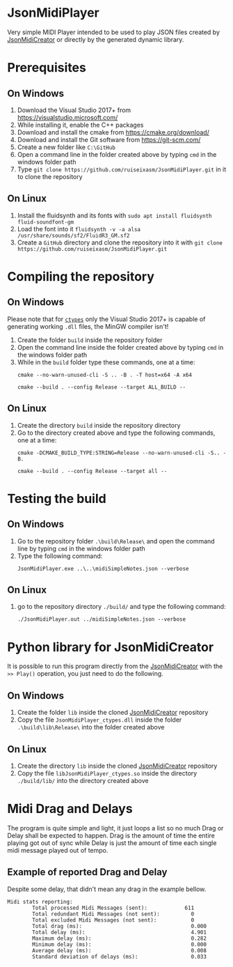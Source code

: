 # JsonMidiPlayer
Very simple MIDI Player intended to be used to play JSON files created by [JsonMidiCreator](https://github.com/ruiseixasm/JsonMidiCreator) or directly by the generated dynamic library.
# Prerequisites
## On Windows
1. Download the Visual Studio 2017+ from https://visualstudio.microsoft.com/
2. While installing it, enable the C++ packages
3. Download and install the cmake from https://cmake.org/download/
4. Download and install the Git software from https://git-scm.com/
5. Create a new folder like `C:\GitHub`
6. Open a command line in the folder created above by typing `cmd` in the windows folder path
7. Type `git clone https://github.com/ruiseixasm/JsonMidiPlayer.git` in it to clone the repository
## On Linux
1. Install the fluidsynth and its fonts with `sudo apt install fluidsynth fluid-soundfont-gm`
2. Load the font into it `fluidsynth -v -a alsa /usr/share/sounds/sf2/FluidR3_GM.sf2`
3. Create a `GitHub` directory and clone the repository into it with `git clone https://github.com/ruiseixasm/JsonMidiPlayer.git`
# Compiling the repository
## On Windows
Please note that for [`ctypes`](https://docs.python.org/3/library/ctypes.html) only the Visual Studio 2017+ is capable of generating working `.dll` files, the MinGW compiler isn't!
1. Create the folder `build` inside the repository folder
2. Open the command line inside the folder created above by typing `cmd` in the windows folder path
3. While in the `build` folder type these commands, one at a time:
    ```
    cmake --no-warn-unused-cli -S .. -B . -T host=x64 -A x64
    ```
    ```
    cmake --build . --config Release --target ALL_BUILD --
    ```
## On Linux
1. Create the directory `build` inside the repository directory
2. Go to the directory created above and type the following commands, one at a time:
    ```
    cmake -DCMAKE_BUILD_TYPE:STRING=Release --no-warn-unused-cli -S.. -B.
    ```
    ```
    cmake --build . --config Release --target all --
    ```
# Testing the build
## On Windows
1. Go to the repository folder `.\build\Release\` and open the command line by typing `cmd` in the windows folder path
2. Type the following command:
    ```
    JsonMidiPlayer.exe ..\..\midiSimpleNotes.json --verbose
    ```
## On Linux
1. go to the repository directory `./build/` and type the following command:
    ```
    ./JsonMidiPlayer.out ../midiSimpleNotes.json --verbose
    ```
# Python library for JsonMidiCreator
It is possible to run this program directly from the [JsonMidiCreator](https://github.com/ruiseixasm/JsonMidiCreator) with the `>> Play()` operation, you just need to do the following.
## On Windows
1. Create the folder `lib` inside the cloned [JsonMidiCreator](https://github.com/ruiseixasm/JsonMidiCreator) repository
2. Copy the file `JsonMidiPlayer_ctypes.dll` inside the folder `.\build\lib\Release\` into the folder created above
## On Linux
1. Create the directory `lib` inside the cloned [JsonMidiCreator](https://github.com/ruiseixasm/JsonMidiCreator) repository
2. Copy the file `libJsonMidiPlayer_ctypes.so` inside the directory `./build/lib/` into the directory created above
# Midi Drag and Delays
The program is quite simple and light, it just loops a list so no much Drag or Delay shall be expected to happen.
Drag is the amount of time the entire playing got out of sync while Delay is just the amount of time each single midi message played out of tempo.
## Example of reported Drag and Delay
Despite some delay, that didn't mean any drag in the example bellow.
```
Midi stats reporting:
        Total processed Midi Messages (sent):            611
        Total redundant Midi Messages (not sent):          0
        Total excluded Midi Messages (not sent):           0
        Total drag (ms):                                   0.000
        Total delay (ms):                                  4.901
        Maximum delay (ms):                                0.282
        Minimum delay (ms):                                0.000
        Average delay (ms):                                0.008
        Standard deviation of delays (ms):                 0.033
```
